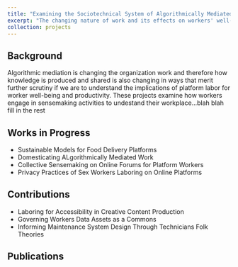 ```yaml
---
title: "Examining the Sociotechnical System of Algorithmically Mediated Work"
excerpt: "The changing nature of work and its effects on workers' well-being, identity formation, and ability to organize"
collection: projects
---
```


## Background

Algorithmic mediation is changing the organization work and therefore how knowledge is produced and shared is also changing in ways that merit further scrutiny if we are to understand the implications of platform labor for worker well-being and productivity. These projects examine how workers engage in sensemaking activities to undestand their workplace...blah blah fill in the rest

## Works in Progress

- Sustainable Models for Food Delivery Platforms 
- Domesticating ALgorithmically Mediated Work
- Collective Sensemaking on Online Forums for Platform Workers
- Privacy Practices of Sex Workers Laboring on Online Platforms 

## Contributions
- Laboring for Accessibility in Creative Content Production
- Governing Workers Data Assets as a Commons
- Informing Maintenance System Design Through Technicians Folk Theories

## Publications


